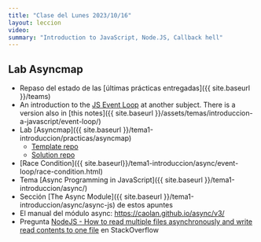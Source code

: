 ```yaml
---
title: "Clase del Lunes 2023/10/16"
layout: leccion
video: 
summary: "Introduction to JavaScript, Node.JS, Callback hell"
---
```


## Lab Asyncmap

* Repaso del estado de las [últimas prácticas entregadas]({{ site.baseurl }}/teams) 
* An introduction to the [JS Event Loop](https://sytws.netlify.app/temas/async/event-loop/#the-event-loop-en-el-libro-the-modern-javascript-tutorial) at another subject. There is a version also in [this notes]({{ site.baseurl }}/assets/temas/introduccion-a-javascript/event-loop/)
* Lab [Asyncmap]({{ site.baseurl }}/tema1-introduccion/practicas/asyncmap)
  * [Template repo](https://github.com/ULL-MII-SYTWS/asyncmap-template)
  * [Solution repo](https://github.com/ULL-MII-SYTWS/asyncmap-solution)
* [Race Condition]({{ site.baseurl}}/tema1-introduccion/async/event-loop/race-condition.html)
* Tema [Async Programming in JavaScript]({{ site.baseurl }}/tema1-introduccion/async/)
* Sección [The Async Module]({{ site.baseurl }}/tema1-introduccion/async/async-js) de estos apuntes
* El manual del módulo async: <https://caolan.github.io/async/v3/>
* Pregunta [NodeJS - How to read multiple files asynchronously and write read contents to one file](https://stackoverflow.com/questions/39020704/nodejs-how-to-read-multiple-files-asynchronously-and-write-read-contents-to-on) en StackOverflow

<!--
## Video 

* <a href="{{page.video}}">Clase</a>
{% raw %}
{% include video provider="google-drive" id="1UK2fuMeHGsM-r-sccadDzWO_Lw5Y4878" %}
{% endraw %}
-->
